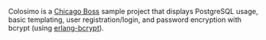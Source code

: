 Colosimo is a [Chicago Boss](http://www.chicagoboss.org) sample project that displays PostgreSQL usage, basic templating, user registration/login, and password encryption with bcrypt (using [erlang-bcrypt](https://github.com/mrinalwadhwa/erlang-bcrypt)).
